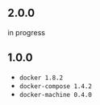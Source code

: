 2.0.0
-----

in progress

1.0.0
-----

- `docker 1.8.2`
- `docker-compose 1.4.2`
- `docker-machine 0.4.0`